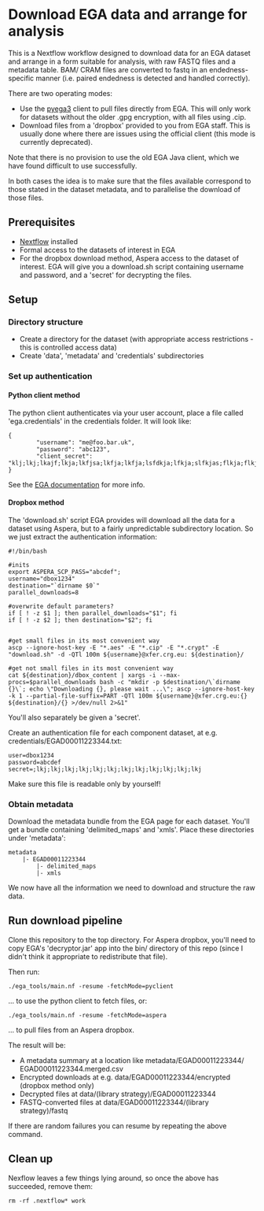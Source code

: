 # Download EGA data and arrange for analysis

This is a Nextflow workflow designed to download data for an EGA dataset and arrange in a form suitable for analysis, with raw FASTQ files and a metadata table. BAM/ CRAM files are converted to fastq in an endedness-specific manner (i.e. paired endedness is detected and handled correctly).

There are two operating modes:

 * Use the [pyega3](https://github.com/EGA-archive/ega-download-client) client to pull files directly from EGA. This will only work for datasets without the older .gpg encryption, with all files using .cip.
 * Download files from a 'dropbox' provided to you from EGA staff. This is usually done where there are issues using the official client (this mode is currently deprecated).

Note that there is no provision to use the old EGA Java client, which we have found difficult to use successfully.

In both cases the idea is to make sure that the files available correspond to those stated in the dataset metadata, and to parallelise the download of those files.

## Prerequisites

 * [Nextflow](https://www.nextflow.io/) installed
 * Formal access to the datasets of interest in EGA
 * For the dropbox download method, Aspera access to the dataset of interest. EGA will give you a download.sh script containing username and password, and a 'secret' for decrypting the files.

## Setup

### Directory structure

 * Create a directory for the dataset (with appropriate access restrictions - this is controlled access data)
 * Create 'data', 'metadata' and 'credentials' subdirectories

### Set up authentication

#### Python client method

The python client authenticates via your user account, place a file called 'ega.credentials' in the credentials folder. It will look like:

```
{
        "username": "me@foo.bar.uk",
        "password": "abc123",
        "client_secret": "klj;lkj;lkajf;lkja;lkfjsa;lkfja;lkfja;lsfdkja;lfkja;slfkjas;flkja;flkjas;flkjas;lkj"
}
``` 

See the [EGA documentation](https://ega-archive.org/access/download/files/pyega3) for more info.

#### Dropbox method

The 'download.sh' script EGA provides will download all the data for a dataset using Aspera, but to a fairly unpredictable subdirectory location. So we just extract the authentication information:

```
#!/bin/bash

#inits
export ASPERA_SCP_PASS="abcdef";
username="dbox1234"
destination="`dirname $0`"
parallel_downloads=8

#overwrite default parameters?
if [ ! -z $1 ]; then parallel_downloads="$1"; fi
if [ ! -z $2 ]; then destination="$2"; fi


#get small files in its most convenient way
ascp --ignore-host-key -E "*.aes" -E "*.cip" -E "*.crypt" -E "download.sh" -d -QTl 100m ${username}@xfer.crg.eu: ${destination}/

#get not small files in its most convenient way
cat ${destination}/dbox_content | xargs -i --max-procs=$parallel_downloads bash -c "mkdir -p $destination/\`dirname {}\`; echo \"Downloading {}, please wait ...\"; ascp --ignore-host-key -k 1 --partial-file-suffix=PART -QTl 100m ${username}@xfer.crg.eu:{} ${destination}/{} >/dev/null 2>&1"
``` 

You'll also separately be given a 'secret'.

Create an authentication file for each component dataset, at e.g. credentials/EGAD00011223344.txt:

```
user=dbox1234
password=abcdef
secret=;lkj;lkj;lkj;lkj;lkj;lkj;lkj;lkj;lkj;lkj;lkj;lkj
```

Make sure this file is readable only by yourself!

### Obtain metadata

Download the metadata bundle from the EGA page for each dataset. You'll get a bundle containing 'delimited_maps' and 'xmls'. Place these directories under 'metadata':

```
metadata
    |- EGAD00011223344
        |- delimited_maps
        |- xmls
```

We now have all the information we need to download and structure the raw data.

## Run download pipeline

Clone this repository to the top directory. For Aspera dropbox, you'll need to copy EGA's 'decryptor.jar' app into the bin/ directory of this repo (since I didn't think it appropriate to redistribute that file).

Then run:

```
./ega_tools/main.nf -resume -fetchMode=pyclient
```

... to use the python client to fetch files, or:


```
./ega_tools/main.nf -resume -fetchMode=aspera
```

... to pull files from an Aspera dropbox.

The result will be:

 * A metadata summary at a location like metadata/EGAD00011223344/ EGAD00011223344.merged.csv
 * Encrypted downloads at e.g. data/EGAD00011223344/encrypted (dropbox method only)
 * Decrypted files at data/(library strategy)/EGAD00011223344
 * FASTQ-converted files at data/EGAD00011223344/(library strategy)/fastq

If there are random failures you can resume by repeating the above command.


## Clean up

Nexflow leaves a few things lying around, so once the above has succeeded, remove them:

```
rm -rf .nextflow* work
```

